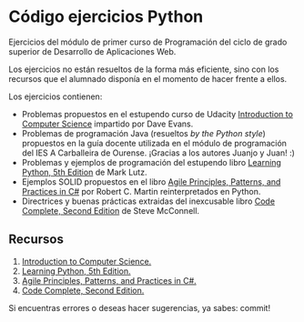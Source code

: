 Código ejercicios Python
========================

Ejercicios del módulo de primer curso de Programación del ciclo de grado superior de Desarrollo de Aplicaciones Web.

Los ejercicios no están resueltos de la forma más eficiente, sino con los recursos que el alumnado disponía en el momento de hacer frente a ellos.

Los ejercicios contienen:

 - Problemas propuestos en el estupendo curso de Udacity [Introduction to Computer Science](https://www.udacity.com/course/intro-to-computer-science--cs101) impartido por Dave Evans.
 - Problemas de programación Java (resueltos _by the Python style_) propuestos en la guía docente utilizada en el módulo de programación del IES A Carballeira de Ourense. ¡Gracias a los autores Juanjo y Juan! :)
 - Problemas y ejemplos de programación del estupendo libro [Learning Python, 5th Edition](http://shop.oreilly.com/product/0636920028154.do) de Mark Lutz.
 - Ejemplos SOLID propuestos en el libro [Agile Principles, Patterns, and Practices in C#](http://www.objectmentor.com/PPP/) por Robert C. Martin reinterpretados en Python.
 - Directrices y buenas prácticas extraidas del inexcusable libro [Code Complete, Second Edition](http://cc2e.com/) de  Steve McConnell.
 ## Recursos
 
 1. [Introduction to Computer Science.](https://www.udacity.com/course/intro-to-computer-science--cs101)
 2. [Learning Python, 5th Edition.](http://shop.oreilly.com/product/0636920028154.do)
 3. [Agile Principles, Patterns, and Practices in C#.](http://www.objectmentor.com/PPP/)
 4. [Code Complete, Second Edition.](http://cc2e.com/)
 
 Si encuentras errores o deseas hacer sugerencias, ya sabes: commit!
